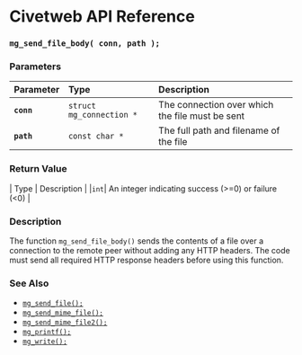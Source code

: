 # Civetweb API Reference

### `mg_send_file_body( conn, path );`

### Parameters

| Parameter | Type | Description |
| :--- | :--- | :--- |
|**`conn`**|`struct mg_connection *`|The connection over which the file must be sent|
|**`path`**|`const char *`|The full path and filename of the file|

### Return Value

| Type | Description |
|`int`| An integer indicating success (>=0) or failure (<0) |

### Description

The function `mg_send_file_body()` sends the contents of a file over a connection to the remote peer without adding any HTTP headers. The code must send all required HTTP response headers before using this function.

### See Also

* [`mg_send_file();`](mg_send_file.md)
* [`mg_send_mime_file();`](mg_send_mime_file.md)
* [`mg_send_mime_file2();`](mg_send_mime_file2.md)
* [`mg_printf();`](mg_printf.md)
* [`mg_write();`](mg_write.md)

